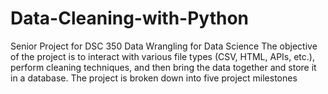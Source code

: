 # Data-Cleaning-with-Python
Senior Project for DSC 350 Data Wrangling for Data Science
The objective of the project is to interact with various file types (CSV, HTML, APIs, etc.), perform cleaning techniques, and then bring the data together and store it in a database. The project is broken down into five project milestones
